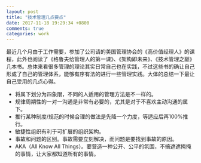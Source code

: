 ```yaml
---
layout: post
title: "技术管理几点要点"
date: 2017-11-18 19:29:34 +0800
comments: true
categories: work
---
```


最近几个月由于工作需要，参加了公司请的美国管理协会的《高价值经理人》的课程，此外也阅读了《格鲁夫给管理人的第一课》、《架构即未来》、《技术管理之巅》几本书。总体来看很多管理的理论其实日常自己也在实践，不过这些书的确让自己形成了自己的管理体系，能够有序有法的进行一些管理实践。大体的总结一下最让自己受用的几点心得。

- 将属下划分为四象限，不同的人适用的管理方法是不一样的。
- 规律周期性的一对一沟通是非常有必要的，尤其是对于不喜欢主动沟通的属下。
- 推行某种制度/规范的时候合理的做法是先降一个力度，等适应后再100%推行。
- 敏捷性组织有利于可扩展的组织架构。
- 事故和问题的区别。事故需要立刻解决，而问题是要找到事故的原因。
- AKA（All Know All Things）。要营造一种公开、公平的氛围，不搞遮遮掩掩的事情，让大家都知道所有的事情。